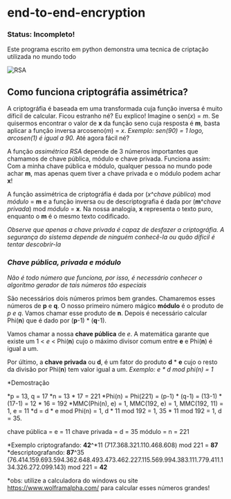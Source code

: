 # end-to-end-encryption

### Status: Incompleto!

Este programa escrito em python demonstra uma tecnica de criptação utilizada no mundo todo 

![RSA](https://github.com/EduFreit4s/end-to-end-encryption/blob/master/images/home.PNG)

## Como funciona criptográfia assimétrica?

A criptográfia é baseada em uma transformada cuja função inversa é muito díficil de calcular. Ficou estranho né? Eu explico! Imagine o sen(*x*) = *m*. Se quisermos encontrar o valor de **x** da função seno cuja resposta é **m**, basta aplicar a função inversa arcoseno(*m*) = *x*. *Exemplo: sen(90) = 1 logo, arcosen(1) é igual a 90.* Até agora fácil né?

A função *assimétrica RSA* depende de 3 números importantes que chamamos de chave pública, módulo e chave privada. Funciona assim:
Com a minha chave pública e módulo, qualquer pessoa no mundo pode achar **m**, mas apenas quem tiver a chave privada e o módulo podem achar **x**!

A função assimétrica de criptográfia é dada por (*x*^*chave pública*) mod *módulo* = **m** e a função inversa ou de descriptografia é dada por (**m**^*chave privada*) mod *módulo* = **x**. Na nossa analogia, **x** representa o texto puro, enquanto o **m** é o mesmo texto codificado.  

*Observe que apenas a chave privada é capaz de desfazer a criptográfia. A segurança do sistema depende de ninguém conhecê-la ou quão díficil é tentar descobrir-la*

### *Chave pública, privada e módulo*

*Não é todo número que funciona, por isso, é necessário conhecer o algoritmo gerador de tais números tão especiais*

São necessários dois números primos bem grandes. Chamaremos esses números de **p** e **q**. O nosso primeiro número mágico **módulo** é o produto de *p e q*. Vamos chamar esse produto de **n**.
Depois é necessário calcular Phi(**n**) que é dado por (**p**-1) * (**q**-1).

Vamos chamar a nossa **chave pública** de *e*. A matemática garante que existe um 1 < *e* < Phi(**n**) cujo o máximo divisor comum entre **e** e Phi(**n**) é igual a um.

Por último, a **chave privada** ou **d**, é um fator do produto **d** * **e** cujo o resto da divisão por Phi(**n**) tem valor igual a um. *Exemplo: e * d mod phi(n) = 1*

*Demostração 

*p = 13, q = 17
*n = 13 * 17 = 221
*Phi(n) = Phi(221) = (p-1) * (q-1) = (13-1) * (17-1) =  12 * 16 = 192
*MMC(Phi(n), e) = 1, MMC(192, e) = 1, MMC(192, 11) = 1, e = 11
*d = d * e mod Phi(n) = 1, d * 11 mod 192 = 1, 35 * 11 mod 192 = 1, d = 35.

chave pública = e = 11
chave privada = d = 35
módulo = n = 221

*Exemplo criptografando: **42**^*11 (717.368.321.110.468.608) mod 221 = **87**
*descriptografando: **87**^35 (76.414.159.693.594.362.648.493.473.462.227.115.569.994.383.111.779.411.134.326.272.099.143) mod 221 = **42**

*obs: utilize a calculadora do windows ou site https://www.wolframalpha.com/ para calcular esses números grandes!



